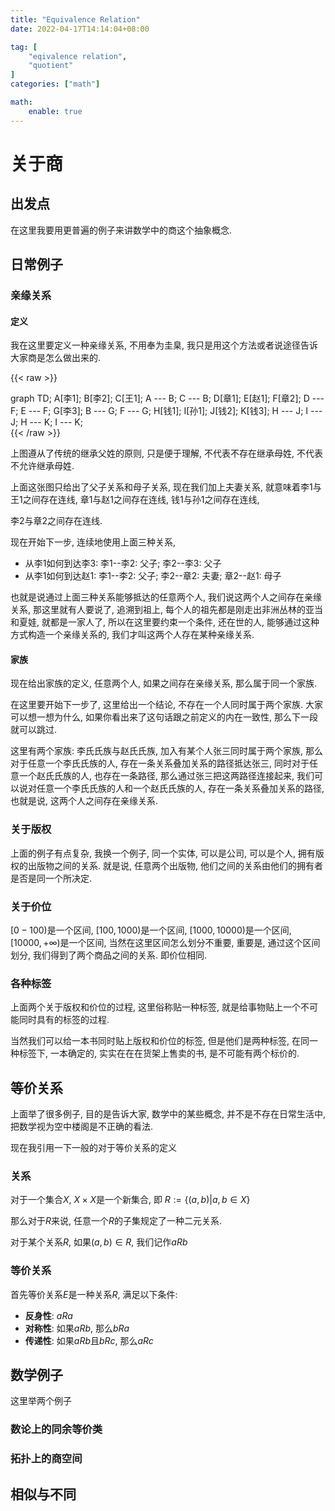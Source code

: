 ```yaml
---
title: "Equivalence Relation"
date: 2022-04-17T14:14:04+08:00

tag: [
    "eqivalence relation",
    "quotient"
]
categories: ["math"]

math:
    enable: true
---
```

# 关于商

## 出发点

在这里我要用更普遍的例子来讲数学中的商这个抽象概念.

## 日常例子

### 亲缘关系

#### 定义

我在这里要定义一种亲缘关系, 不用奉为圭臬, 我只是用这个方法或者说途径告诉大家商是怎么做出来的.

{{< raw >}}

<script src="https://cdn.jsdelivr.net/npm/mermaid@8.11.0/dist/mermaid.min.js"></script>

<div class="mermaid">
graph TD;
	A[李1];
	B[李2];
	C[王1];
	A --- B;
	C --- B;
	D[章1];
	E[赵1];
	F[章2];
	D --- F;
	E --- F;
	G[李3];
	B --- G;
	F --- G;
	H[钱1];
	I[孙1];
	J[钱2];
	K[钱3];
	H --- J;
	I --- J;
	H --- K;
	I --- K;
</div>
{{< /raw >}}

上图遵从了传统的继承父姓的原则, 只是便于理解, 不代表不存在继承母姓, 不代表不允许继承母姓.

上面这张图只给出了父子关系和母子关系, 现在我们加上夫妻关系, 就意味着李1与王1之间存在连线, 章1与赵1之间存在连线, 钱1与孙1之间存在连线,

李2与章2之间存在连线.

现在开始下一步, 连续地使用上面三种关系,

- 从李1如何到达李3: 李1--李2: 父子; 李2--李3: 父子
- 从李1如何到达赵1: 李1--李2: 父子; 李2--章2: 夫妻; 章2--赵1: 母子

也就是说通过上面三种关系能够抵达的任意两个人, 我们说这两个人之间存在亲缘关系, 那这里就有人要说了, 追溯到祖上, 每个人的祖先都是刚走出非洲丛林的亚当和夏娃, 就都是一家人了, 所以在这里要约束一个条件, 还在世的人, 能够通过这种方式构造一个亲缘关系的, 我们才叫这两个人存在某种亲缘关系.

#### 家族

现在给出家族的定义, 任意两个人, 如果之间存在亲缘关系, 那么属于同一个家族.

在这里要开始下一步了, 这里给出一个结论, 不存在一个人同时属于两个家族. 大家可以想一想为什么, 如果你看出来了这句话跟之前定义的内在一致性, 那么下一段就可以跳过.

这里有两个家族: 李氏氏族与赵氏氏族, 加入有某个人张三同时属于两个家族, 那么对于任意一个李氏氏族的人, 存在一条关系叠加关系的路径抵达张三, 同时对于任意一个赵氏氏族的人, 也存在一条路径, 那么通过张三把这两路径连接起来, 我们可以说对任意一个李氏氏族的人和一个赵氏氏族的人, 存在一条关系叠加关系的路径, 也就是说, 这两个人之间存在亲缘关系.

### 关于版权

上面的例子有点复杂, 我换一个例子, 同一个实体, 可以是公司, 可以是个人, 拥有版权的出版物之间的关系. 就是说, 任意两个出版物, 他们之间的关系由他们的拥有者是否是同一个所决定.

### 关于价位

$[0-100)$是一个区间, $[100,1000)$是一个区间, $[1000,10000)$是一个区间, $[10000,+\infty)$是一个区间, 当然在这里区间怎么划分不重要, 重要是, 通过这个区间划分, 我们得到了两个商品之间的关系. 即价位相同.

### 各种标签

上面两个关于版权和价位的过程, 这里俗称贴一种标签, 就是给事物贴上一个不可能同时具有的标签的过程.

当然我们可以给一本书同时贴上版权和价位的标签, 但是他们是两种标签, 在同一种标签下, 一本确定的, 实实在在在货架上售卖的书, 是不可能有两个标价的.

## 等价关系

上面举了很多例子, 目的是告诉大家, 数学中的某些概念, 并不是不存在日常生活中, 把数学视为空中楼阁是不正确的看法.

现在我引用一下一般的对于等价关系的定义

### 关系

对于一个集合$X$, $X\times X$是一个新集合, 即 $R := \{(a, b)|a, b \in X\}$

那么对于$R$来说, 任意一个$R$的子集规定了一种二元关系.

对于某个关系$R$, 如果$(a,b)\in R$, 我们记作$aRb$

### 等价关系

首先等价关系$E$是一种关系$R$, 满足以下条件:

- **反身性**: $aRa$
- **对称性**: 如果$aRb$, 那么$bRa$
- **传递性**: 如果$aRb$且$bRc$, 那么$aRc$

## 数学例子

这里举两个例子

### 数论上的同余等价类

### 拓扑上的商空间

## 相似与不同
